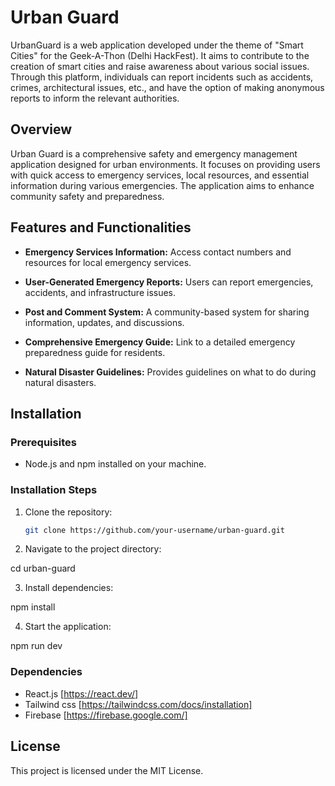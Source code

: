 # Urban Guard
UrbanGuard is a web application developed under the theme of "Smart Cities" for the Geek-A-Thon (Delhi HackFest). It aims to contribute to the creation of smart cities and raise awareness about various social issues. Through this platform, individuals can report incidents such as accidents, crimes, architectural issues, etc., and have the option of making anonymous reports to inform the relevant authorities.

## Overview

Urban Guard is a comprehensive safety and emergency management application designed for urban environments. It focuses on providing users with quick access to emergency services, local resources, and essential information during various emergencies. The application aims to enhance community safety and preparedness.

## Features and Functionalities

- **Emergency Services Information:** Access contact numbers and resources for local emergency services.

- **User-Generated Emergency Reports:** Users can report emergencies, accidents, and infrastructure issues.
  
- **Post and Comment System:** A community-based system for sharing information, updates, and discussions.
  
- **Comprehensive Emergency Guide:** Link to a detailed emergency preparedness guide for residents.
    
- **Natural Disaster Guidelines:** Provides guidelines on what to do during natural disasters.
  

## Installation

### Prerequisites

- Node.js and npm installed on your machine.

### Installation Steps

1. Clone the repository:

   ```bash
   git clone https://github.com/your-username/urban-guard.git

2. Navigate to the project directory:

  cd urban-guard

3. Install dependencies:

 npm install
 
4. Start the application:

  npm run dev


### Dependencies
- React.js [https://react.dev/]
- Tailwind css [https://tailwindcss.com/docs/installation]
- Firebase [https://firebase.google.com/]

## License
This project is licensed under the MIT License.

